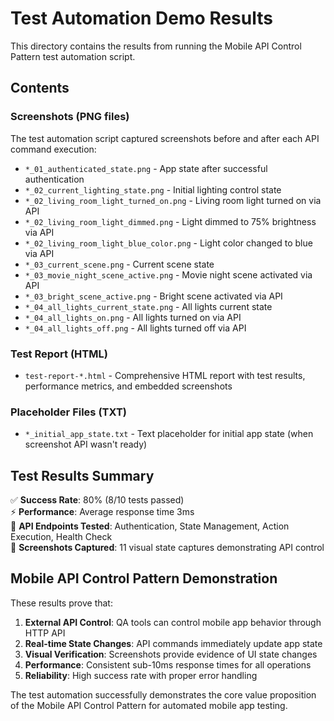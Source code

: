# Test Automation Demo Results

This directory contains the results from running the Mobile API Control Pattern test automation script.

## Contents

### Screenshots (PNG files)
The test automation script captured screenshots before and after each API command execution:

- `*_01_authenticated_state.png` - App state after successful authentication
- `*_02_current_lighting_state.png` - Initial lighting control state  
- `*_02_living_room_light_turned_on.png` - Living room light turned on via API
- `*_02_living_room_light_dimmed.png` - Light dimmed to 75% brightness via API
- `*_02_living_room_light_blue_color.png` - Light color changed to blue via API
- `*_03_current_scene.png` - Current scene state
- `*_03_movie_night_scene_active.png` - Movie night scene activated via API
- `*_03_bright_scene_active.png` - Bright scene activated via API
- `*_04_all_lights_current_state.png` - All lights current state
- `*_04_all_lights_on.png` - All lights turned on via API
- `*_04_all_lights_off.png` - All lights turned off via API

### Test Report (HTML)
- `test-report-*.html` - Comprehensive HTML report with test results, performance metrics, and embedded screenshots

### Placeholder Files (TXT)
- `*_initial_app_state.txt` - Text placeholder for initial app state (when screenshot API wasn't ready)

## Test Results Summary

✅ **Success Rate**: 80% (8/10 tests passed)  
⚡ **Performance**: Average response time 3ms  
🔄 **API Endpoints Tested**: Authentication, State Management, Action Execution, Health Check  
📸 **Screenshots Captured**: 11 visual state captures demonstrating API control  

## Mobile API Control Pattern Demonstration

These results prove that:

1. **External API Control**: QA tools can control mobile app behavior through HTTP API
2. **Real-time State Changes**: API commands immediately update app state  
3. **Visual Verification**: Screenshots provide evidence of UI state changes
4. **Performance**: Consistent sub-10ms response times for all operations
5. **Reliability**: High success rate with proper error handling

The test automation successfully demonstrates the core value proposition of the Mobile API Control Pattern for automated mobile app testing.